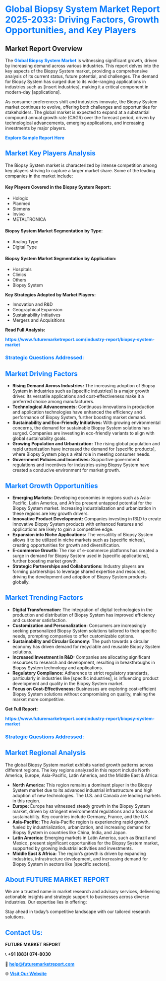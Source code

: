 <h1 style="color: #007BFF;">Global Biopsy System Market Report 2025-2033: Driving Factors, Growth Opportunities, and Key Players</h1>

<section id="overview">
<h2>Market Report Overview</h2>
<p>The <a href="https://www.futuremarketreport.com/industry-report/biopsy-system-market" style="color: #007BFF; text-decoration: none;"><strong>Global Biopsy System Market</strong></a> is witnessing significant growth, driven by increasing demand across various industries. This report delves into the key aspects of the Biopsy System market, providing a comprehensive analysis of its current status, future potential, and challenges. The demand for Biopsy System has surged due to its wide-ranging applications in industries such as [insert industries], making it a critical component in modern-day [applications].</p>
<p>As consumer preferences shift and industries innovate, the Biopsy System market continues to evolve, offering both challenges and opportunities for stakeholders. The global market is expected to expand at a substantial compound annual growth rate (CAGR) over the forecast period, driven by technological advancements, emerging applications, and increasing investments by major players.</p>
</section>

<section id="overview">
<p><a href="https://www.futuremarketreport.com/request-sample/reportId=125060" style="color: #007BFF; text-decoration: none;"><strong>Explore Sample Report Here</strong></a></p>
</section>

<section id="key-players">
<h2 style="color: #007BFF;">Market Key Players Analysis</h2>
<p>The Biopsy System market is characterized by intense competition among key players striving to capture a larger market share. Some of the leading companies in the market include:</p>
<h4>Key Players Covered in the Biopsy System Report:</h4>
<ul><li>Hologic</li><li>Planmed</li><li>Siemens</li><li>Invivo</li><li>METALTRONICA</li></ul>
<h4>Biopsy System Market Segmentation by Type:</h4>
<ul><li>Analog Type</li><li>Digital Type</li></ul>

<h4>Biopsy System Market Segmentation by Application:</h4>
<ul><li>Hospitals</li><li>Clinics</li><li>Others</li><li>Biopsy System</li></ul>
<p><strong>Key Strategies Adopted by Market Players:</strong></p>
<ul>
<li>Innovation and R&D</li>
<li>Geographical Expansion</li>
<li>Sustainability Initiatives</li>
<li>Mergers and Acquisitions</li>
</ul>
</section>

<section>
<p><strong>Read Full Analysis: </strong></p><a href="https://www.futuremarketreport.com/industry-report/biopsy-system-market" style="color: #007BFF; text-decoration: none;"><strong>https://www.futuremarketreport.com/industry-report/biopsy-system-market</strong></a>
<h3 style="color: #007BFF;">Strategic Questions Addressed:</h3>
</section>

<section id="driving-factors">
<h2 style="color: #007BFF;">Market Driving Factors</h2>
<ul>
<li><strong>Rising Demand Across Industries:</strong> The increasing adoption of Biopsy System in industries such as [specific industries] is a major growth driver. Its versatile applications and cost-effectiveness make it a preferred choice among manufacturers.</li>
<li><strong>Technological Advancements:</strong> Continuous innovations in production and application technologies have enhanced the efficiency and performance of Biopsy System, further boosting market demand.</li>
<li><strong>Sustainability and Eco-Friendly Initiatives:</strong> With growing environmental concerns, the demand for sustainable Biopsy System solutions has surged. Companies are investing in eco-friendly variants to align with global sustainability goals.</li>
<li><strong>Growing Population and Urbanization:</strong> The rising global population and rapid urbanization have increased the demand for [specific products], where Biopsy System plays a vital role in meeting consumer needs.</li>
<li><strong>Government Policies and Incentives:</strong> Supportive government regulations and incentives for industries using Biopsy System have created a conducive environment for market growth.</li>
</ul>
</section>

<section id="growth-opportunities">
<h2 style="color: #007BFF;">Market Growth Opportunities</h2>
<ul>
<li><strong>Emerging Markets:</strong> Developing economies in regions such as Asia-Pacific, Latin America, and Africa present untapped potential for the Biopsy System market. Increasing industrialization and urbanization in these regions are key growth drivers.</li>
<li><strong>Innovative Product Development:</strong> Companies investing in R&D to create innovative Biopsy System products with enhanced features and applications are likely to gain a competitive edge.</li>
<li><strong>Expansion into Niche Applications:</strong> The versatility of Biopsy System allows it to be utilized in niche markets such as [specific niches], creating opportunities for growth and diversification.</li>
<li><strong>E-commerce Growth:</strong> The rise of e-commerce platforms has created a surge in demand for Biopsy System used in [specific applications], further boosting market growth.</li>
<li><strong>Strategic Partnerships and Collaborations:</strong> Industry players are forming partnerships to leverage shared expertise and resources, driving the development and adoption of Biopsy System products globally.</li>
</ul>
</section>

<section id="trending-factors">
<h2 style="color: #007BFF;">Market Trending Factors</h2>
<ul>
<li><strong>Digital Transformation:</strong> The integration of digital technologies in the production and distribution of Biopsy System has improved efficiency and customer satisfaction.</li>
<li><strong>Customization and Personalization:</strong> Consumers are increasingly seeking personalized Biopsy System solutions tailored to their specific needs, prompting companies to offer customizable options.</li>
<li><strong>Sustainability and Circular Economy:</strong> The push towards a circular economy has driven demand for recyclable and reusable Biopsy System solutions.</li>
<li><strong>Increased Investment in R&D:</strong> Companies are allocating significant resources to research and development, resulting in breakthroughs in Biopsy System technology and applications.</li>
<li><strong>Regulatory Compliance:</strong> Adherence to strict regulatory standards, particularly in industries like [specific industries], is influencing product development and quality in the Biopsy System market.</li>
<li><strong>Focus on Cost-Effectiveness:</strong> Businesses are exploring cost-efficient Biopsy System solutions without compromising on quality, making the market more competitive.</li>
</ul>
</section>

<section>
<p><strong>Get Full Report: </strong></p><a href="https://www.futuremarketreport.com/industry-report/biopsy-system-market" style="color: #007BFF; text-decoration: none;"><strong>https://www.futuremarketreport.com/industry-report/biopsy-system-market</strong></a>
<h3 style="color: #007BFF;">Strategic Questions Addressed:</h3>
</section>


<section id="regional-analysis">
<h2 style="color: #007BFF;">Market Regional Analysis</h2>
<p>The global Biopsy System market exhibits varied growth patterns across different regions. The key regions analyzed in this report include North America, Europe, Asia-Pacific, Latin America, and the Middle East & Africa:</p>
<ul>
<li><strong>North America:</strong> This region remains a dominant player in the Biopsy System market due to its advanced industrial infrastructure and high adoption of new technologies. The U.S. and Canada are leading markets in this region.</li>
<li><strong>Europe:</strong> Europe has witnessed steady growth in the Biopsy System market, driven by stringent environmental regulations and a focus on sustainability. Key countries include Germany, France, and the U.K.</li>
<li><strong>Asia-Pacific:</strong> The Asia-Pacific region is experiencing rapid growth, fueled by industrialization, urbanization, and increasing demand for Biopsy System in countries like China, India, and Japan.</li>
<li><strong>Latin America:</strong> Emerging markets in Latin America, such as Brazil and Mexico, present significant opportunities for the Biopsy System market, supported by growing industrial activities and investments.</li>
<li><strong>Middle East & Africa:</strong> The region’s growth is driven by expanding industries, infrastructure development, and increasing demand for Biopsy System in sectors like [specific sectors].</li>
</ul>
</section>

<footer>
<h2 style="color: #007BFF;">About FUTURE MARKET REPORT</h2>
<p>We are a trusted name in market research and advisory services, delivering actionable insights and strategic support to businesses across diverse industries. Our expertise lies in offering:</p>

<p>Stay ahead in today’s competitive landscape with our tailored research solutions.</p>

<h2 style="color: #007BFF;">Contact Us:</h2>
<p><strong>FUTURE MARKET REPORT</strong></p>
<p>📞 <strong>+91 (883) 074-8030</strong></p>
<p>📧 <strong><a href="mailto:help@futuremarketreport.com" style="color: #007BFF;">help@futuremarketreport.com</a></strong></p>
<p>🌐 <strong><a href="https://www.futuremarketreport.com/" style="color: #007BFF;">Visit Our Website</a></strong></p>
</footer>
